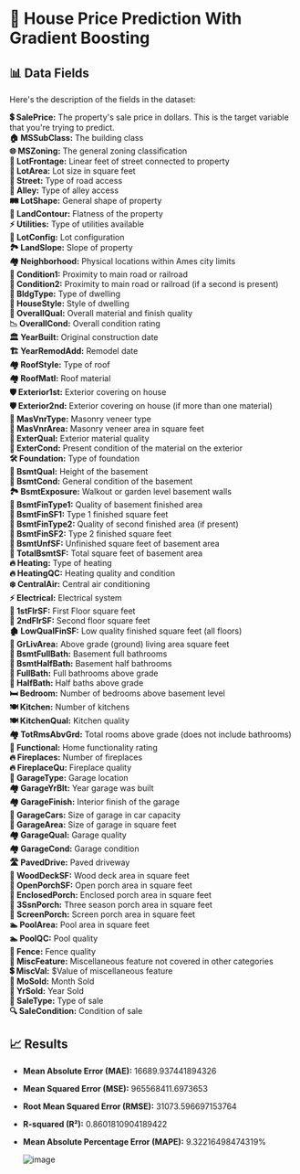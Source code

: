 # 🏡 House Price Prediction With Gradient Boosting

## 📊 Data Fields
Here's the description of the fields in the dataset:

**💲 SalePrice:** The property's sale price in dollars. This is the target variable that you're trying to predict.  
**🏠 MSSubClass:** The building class  
**🌐 MSZoning:** The general zoning classification  
**📏 LotFrontage:** Linear feet of street connected to property  
**🏡 LotArea:** Lot size in square feet  
**🚗 Street:** Type of road access  
**🚶 Alley:** Type of alley access  
**🛤️ LotShape:** General shape of property  
**🌲 LandContour:** Flatness of the property  
**⚡ Utilities:** Type of utilities available  
**📐 LotConfig:** Lot configuration  
**🏞️ LandSlope:** Slope of property  
**🏘️ Neighborhood:** Physical locations within Ames city limits  
**🚉 Condition1:** Proximity to main road or railroad  
**🚉 Condition2:** Proximity to main road or railroad (if a second is present)  
**🏢 BldgType:** Type of dwelling  
**🏡 HouseStyle:** Style of dwelling  
**🔨 OverallQual:** Overall material and finish quality  
**📉 OverallCond:** Overall condition rating  
**🏛️ YearBuilt:** Original construction date  
**🏗️ YearRemodAdd:** Remodel date  
**🏘️ RoofStyle:** Type of roof  
**🏘️ RoofMatl:** Roof material  
**🛡️ Exterior1st:** Exterior covering on house  
**🛡️ Exterior2nd:** Exterior covering on house (if more than one material)  
**🧱 MasVnrType:** Masonry veneer type  
**📏 MasVnrArea:** Masonry veneer area in square feet  
**🏡 ExterQual:** Exterior material quality  
**🏡 ExterCond:** Present condition of the material on the exterior  
**🛠️ Foundation:** Type of foundation  
**🏡 BsmtQual:** Height of the basement  
**🏡 BsmtCond:** General condition of the basement  
**🏞️ BsmtExposure:** Walkout or garden level basement walls  
**🏡 BsmtFinType1:** Quality of basement finished area  
**📏 BsmtFinSF1:** Type 1 finished square feet  
**🏡 BsmtFinType2:** Quality of second finished area (if present)  
**📏 BsmtFinSF2:** Type 2 finished square feet  
**📏 BsmtUnfSF:** Unfinished square feet of basement area  
**📏 TotalBsmtSF:** Total square feet of basement area  
**🔥 Heating:** Type of heating  
**🔥 HeatingQC:** Heating quality and condition  
**❄️ CentralAir:** Central air conditioning  
**⚡ Electrical:** Electrical system  
**🏡 1stFlrSF:** First Floor square feet  
**🏡 2ndFlrSF:** Second floor square feet  
**🏚️ LowQualFinSF:** Low quality finished square feet (all floors)  
**🏡 GrLivArea:** Above grade (ground) living area square feet  
**🚿 BsmtFullBath:** Basement full bathrooms  
**🚻 BsmtHalfBath:** Basement half bathrooms  
**🚿 FullBath:** Full bathrooms above grade  
**🚻 HalfBath:** Half baths above grade  
**🛏️ Bedroom:** Number of bedrooms above basement level  
**🍽️ Kitchen:** Number of kitchens  
**🍽️ KitchenQual:** Kitchen quality  
**🏘️ TotRmsAbvGrd:** Total rooms above grade (does not include bathrooms)  
**🏡 Functional:** Home functionality rating  
**🔥 Fireplaces:** Number of fireplaces  
**🔥 FireplaceQu:** Fireplace quality  
**🚗 GarageType:** Garage location  
**🏘️ GarageYrBlt:** Year garage was built  
**🏘️ GarageFinish:** Interior finish of the garage  
**🚗 GarageCars:** Size of garage in car capacity  
**📏 GarageArea:** Size of garage in square feet  
**🏘️ GarageQual:** Garage quality  
**🏘️ GarageCond:** Garage condition  
**🛣️ PavedDrive:** Paved driveway  
**🏡 WoodDeckSF:** Wood deck area in square feet  
**🏡 OpenPorchSF:** Open porch area in square feet  
**🏡 EnclosedPorch:** Enclosed porch area in square feet  
**🏡 3SsnPorch:** Three season porch area in square feet  
**🏡 ScreenPorch:** Screen porch area in square feet  
**🏊 PoolArea:** Pool area in square feet  
**🏊 PoolQC:** Pool quality  
**🏡 Fence:** Fence quality  
**🔧 MiscFeature:** Miscellaneous feature not covered in other categories  
**💲 MiscVal:** $Value of miscellaneous feature  
**📅 MoSold:** Month Sold  
**📅 YrSold:** Year Sold  
**🛒 SaleType:** Type of sale  
**🔍 SaleCondition:** Condition of sale  

## 📈 Results
- **Mean Absolute Error (MAE):** 16689.937441894326
- **Mean Squared Error (MSE):** 965568411.6973653
- **Root Mean Squared Error (RMSE):** 31073.596697153764
- **R-squared (R²):** 0.8601810904189422
- **Mean Absolute Percentage Error (MAPE):** 9.32216498474319%

  ![image](https://github.com/user-attachments/assets/627d5263-ec05-4147-92b4-8e3ef82002d9)

